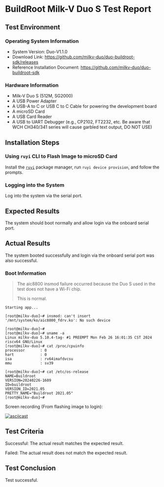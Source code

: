 # BuildRoot Milk-V Duo S Test Report

## Test Environment

### Operating System Information

- System Version: Duo-V1.1.0
- Download Link: https://github.com/milkv-duo/duo-buildroot-sdk/releases
- Reference Installation Document: https://github.com/milkv-duo/duo-buildroot-sdk

### Hardware Information

- Milk-V Duo S (512M, SG2000)
- A USB Power Adapter
- A USB-A to C or USB C to C Cable for powering the development board
- A microSD Card
- A USB Card Reader
- A USB to UART Debugger (e.g., CP2102, FT2232, etc. Be aware that WCH CH340/341 series will cause garbled text output, DO NOT USE)

## Installation Steps

### Using `ruyi` CLI to Flash Image to microSD Card

Install the [`ruyi`](https://github.com/ruyisdk/ruyi) package manager, run `ruyi device provision`, and follow the prompts.

### Logging into the System

Log into the system via the serial port.

## Expected Results

The system should boot normally and allow login via the onboard serial port.

## Actual Results

The system booted successfully and login via the onboard serial port was also successful.

### Boot Information

> The aic8800 insmod failure occurred because the Duo S used in the test does not have a Wi-Fi chip.
> 
> This is normal.

```log
Starting app...                                                                                                                     
                                                                                                                                    
[root@milkv-duo]~# insmod: can't insert '/mnt/system/ko/aic8800_fdrv.ko': No such device                                            
                                                                                                                                    
[root@milkv-duo]~#                                                                                                                  
[root@milkv-duo]~# uname -a                                                                                                         
Linux milkv-duo 5.10.4-tag- #1 PREEMPT Mon Feb 26 16:01:35 CST 2024 riscv64 GNU/Linux                                               
[root@milkv-duo]~# cat /proc/cpuinfo                                                                                                
processor       : 0                                                                                                                 
hart            : 0                                                                                                                 
isa             : rv64imafdvcsu                                                                                                     
mmu             : sv39                                                                                                              
                                                                                                                                    
[root@milkv-duo]~# cat /etc/os-release                                                                                              
NAME=Buildroot                                                                                                                      
VERSION=20240226-1609                                                                                                               
ID=buildroot                                                                                                                        
VERSION_ID=2021.05                                                                                                                  
PRETTY_NAME="Buildroot 2021.05"                                                                                                     
[root@milkv-duo]~# 
```

Screen recording (From flashing image to login):

[![asciicast](https://asciinema.org/a/Zbt8azPsJFYLWOYCKgPNrt9S7.svg)](https://asciinema.org/a/Zbt8azPsJFYLWOYCKgPNrt9S7)

## Test Criteria

Successful: The actual result matches the expected result.

Failed: The actual result does not match the expected result.

## Test Conclusion

Test successful.
